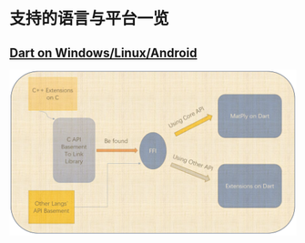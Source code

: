# 支持的语言与平台一览

## [Dart on Windows/Linux/Android](../API/Dart/index.md)

![process](../API/Dart/src/process.png)
